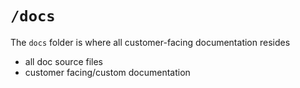 # `/docs`

The `docs` folder is where all customer-facing documentation resides

- all doc source files
- customer facing/custom documentation
